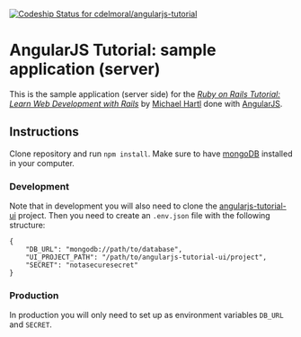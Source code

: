 [ ![Codeship Status for cdelmoral/angularjs-tutorial](https://codeship.com/projects/b34583b0-84ca-0133-c39f-260819c0cb46/status?branch=master)](https://codeship.com/projects/122078)

# AngularJS Tutorial: sample application (server)

This is the sample application (server side) for the
[*Ruby on Rails Tutorial:
Learn Web Development with Rails*](http://www.railstutorial.org/)
by [Michael Hartl](http://www.michaelhartl.com/) done with [AngularJS](https://angularjs.org).

## Instructions

Clone repository and run `npm install`. Make sure to have [mongoDB](https://www.mongodb.org) installed in your computer.

### Development

Note that in development you will also need to clone the [angularjs-tutorial-ui](https://github.com/cdelmoral/angularjs-tutorial-ui) project. Then you need to create an `.env.json` file with the following structure:
```
{
	"DB_URL": "mongodb://path/to/database",
	"UI_PROJECT_PATH": "/path/to/angularjs-tutorial-ui/project",
	"SECRET": "notasecuresecret"
}
```

### Production

In production you will only need to set up as environment variables `DB_URL` and `SECRET`.
